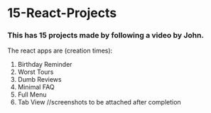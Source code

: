 # 15-React-Projects 
### This has 15 projects made by following a video by John.
The react apps are (creation times):
1. Birthday Reminder
2. Worst Tours
3. Dumb Reviews
4. Minimal FAQ
5. Full Menu
6. Tab View
//screenshots to be attached after completion
